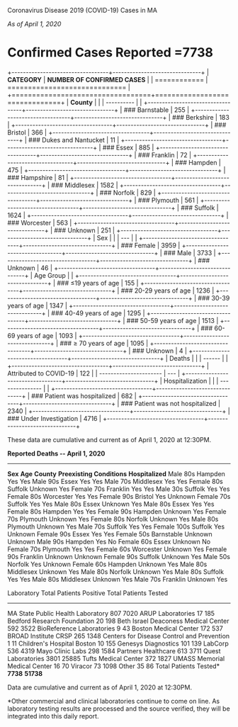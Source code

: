 Coronavirus Disease 2019 (COVID-19) Cases in MA

*As of April 1, 2020*

Confirmed Cases Reported =7738
==============================

+----------------------------------+-------------------------------+
| **CATEGORY**                     | **NUMBER OF CONFIRMED CASES** |
| ============                     | ============================= |
+==================================+===============================+
| **County**                       |                               |
| ----------                       |                               |
+----------------------------------+-------------------------------+
| ### Barnstable                   | 255                           |
+----------------------------------+-------------------------------+
| ### Berkshire                    | 183                           |
+----------------------------------+-------------------------------+
| ### Bristol                      | 366                           |
+----------------------------------+-------------------------------+
| ### Dukes and Nantucket          | 11                            |
+----------------------------------+-------------------------------+
| ### Essex                        | 885                           |
+----------------------------------+-------------------------------+
| ### Franklin                     | 72                            |
+----------------------------------+-------------------------------+
| ### Hampden                      | 475                           |
+----------------------------------+-------------------------------+
| ### Hampshire                    | 81                            |
+----------------------------------+-------------------------------+
| ### Middlesex                    | 1582                          |
+----------------------------------+-------------------------------+
| ### Norfolk                      | 829                           |
+----------------------------------+-------------------------------+
| ### Plymouth                     | 561                           |
+----------------------------------+-------------------------------+
| ### Suffolk                      | 1624                          |
+----------------------------------+-------------------------------+
| ### Worcester                    | 563                           |
+----------------------------------+-------------------------------+
| ### Unknown                      | 251                           |
+----------------------------------+-------------------------------+
| Sex                              |                               |
| ---                              |                               |
+----------------------------------+-------------------------------+
| ### Female                       | 3959                          |
+----------------------------------+-------------------------------+
| ### Male                         | 3733                          |
+----------------------------------+-------------------------------+
| ### Unknown                      | 46                            |
+----------------------------------+-------------------------------+
| Age Group                        |                               |
+----------------------------------+-------------------------------+
| ### ≤19 years of age             | 155                           |
+----------------------------------+-------------------------------+
| ### 20-29 years of age           | 1236                          |
+----------------------------------+-------------------------------+
| ### 30-39 years of age           | 1347                          |
+----------------------------------+-------------------------------+
| ### 40-49 years of age           | 1295                          |
+----------------------------------+-------------------------------+
| ### 50-59 years of age           | 1513                          |
+----------------------------------+-------------------------------+
| ### 60-69 years of age           | 1093                          |
+----------------------------------+-------------------------------+
| ### ≥ 70 years of age            | 1095                          |
+----------------------------------+-------------------------------+
| ### Unknown                      | 4                             |
+----------------------------------+-------------------------------+
| Deaths                           |                               |
| ------                           |                               |
+----------------------------------+-------------------------------+
| Attributed to COVID-19           | 122                           |
| ----------------------           | ---                           |
+----------------------------------+-------------------------------+
| Hospitalization                  |                               |
| ---------------                  |                               |
+----------------------------------+-------------------------------+
| ### Patient was hospitalized     | 682                           |
+----------------------------------+-------------------------------+
| ### Patient was not hospitalized | 2340                          |
+----------------------------------+-------------------------------+
| ### Under Investigation          | 4716                          |
+----------------------------------+-------------------------------+

These data are cumulative and current as of April 1, 2020 at 12:30PM.

  **Reported Deaths -- April 1, 2020**                                                       
  -------------------------------------- --------- ------------ ---------------------------- ------------------
  **Sex**                                **Age**   **County**   **Preexisting Conditions**   **Hospitalized**
  Male                                   80s       Hampden      Yes                          Yes
  Male                                   90s       Essex        Yes                          Yes
  Male                                   70s       Middlesex    Yes                          Yes
  Female                                 80s       Suffolk      Unknown                      Yes
  Female                                 70s       Franklin     Yes                          Yes
  Male                                   30s       Suffolk      Yes                          Yes
  Female                                 80s       Worcester    Yes                          Yes
  Female                                 90s       Bristol      Yes                          Unknown
  Female                                 70s       Suffolk      Yes                          Yes
  Male                                   80s       Essex        Unknown                      Yes
  Male                                   80s       Essex        Yes                          Yes
  Female                                 80s       Hampden      Yes                          Yes
  Female                                 90s       Hampden      Unknown                      Yes
  Female                                 70s       Plymouth     Unknown                      Yes
  Female                                 80s       Norfolk      Unknown                      Yes
  Male                                   80s       Plymouth     Unknown                      Yes
  Male                                   70s       Suffolk      Yes                          Yes
  Female                                 100s      Suffolk      Yes                          Unknown
  Female                                 90s       Essex        Yes                          Yes
  Female                                 50s       Barnstable   Unknown                      Unknown
  Male                                   90s       Hampden      Yes                          No
  Female                                 60s       Essex        Unknown                      No
  Female                                 70s       Plymouth     Yes                          Yes
  Female                                 60s       Worcester    Unknown                      Yes
  Female                                 90s       Franklin     Unknown                      Unknown
  Female                                 90s       Suffolk      Unknown                      Yes
  Male                                   50s       Norfolk      Yes                          Unknown
  Female                                 60s       Hampden      Unknown                      Yes
  Male                                   80s       Middlesex    Unknown                      Yes
  Male                                   80s       Norfolk      Unknown                      Yes
  Male                                   80s       Suffolk      Yes                          Yes
  Male                                   80s       Middlesex    Unknown                      Yes
  Male                                   70s       Franklin     Unknown                      Yes

  Laboratory                                   Total Patients Positive   Total Patients Tested
  -------------------------------------------- ------------------------- -----------------------
  MA State Public Health Laboratory            807                       7020
  ARUP Laboratories                            17                        185
  Bedford Research Foundation                  20                        198
  Beth Israel Deaconess Medical Center         592                       3522
  BioReference Laboratories                    9                         43
  Boston Medical Center                        172                       537
  BROAD Institute CRSP                         265                       1348
  Centers for Disease Control and Prevention   1                         11
  Children's Hospital Boston                   10                        155
  Genesys Diagnostics                          101                       139
  LabCorp                                      536                       4319
  Mayo Clinic Labs                             298                       1584
  Partners Healthcare                          613                       3711
  Quest Laboratories                           3801                      25885
  Tufts Medical Center                         372                       1827
  UMASS Memorial Medical Center                16                        70
  Viracor                                      73                        1098
  Other                                        35                        86
  Total Patients Tested\*                      **7738**                  **51738**

Data are cumulative and current as of April 1, 2020 at 12:30PM.

\*Other commercial and clinical laboratories continue to come on line.
As laboratory testing results are processed and the source verified,
they will be integrated into this daily report.
